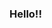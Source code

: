 ### Hello!!

<!--
Interests

 -VAT7K
 -TPOT, BFB, BFDI
 -Inanimate Insanity
 -C2BC
 -Danny Phantom
 -Tangled the series
 -Invader Zim
 -Persona 5
 (all i remember for now TwT)

 Games

 -Dandy's World
 -Phighting
 -Genshin Impact
 -Honkai Star Rail
 -Identity V
 -Cookie Run Kingdom
 -Sky
 -Phasmophobia
 -Pony Town

 (i have no idea how this works)
-->
